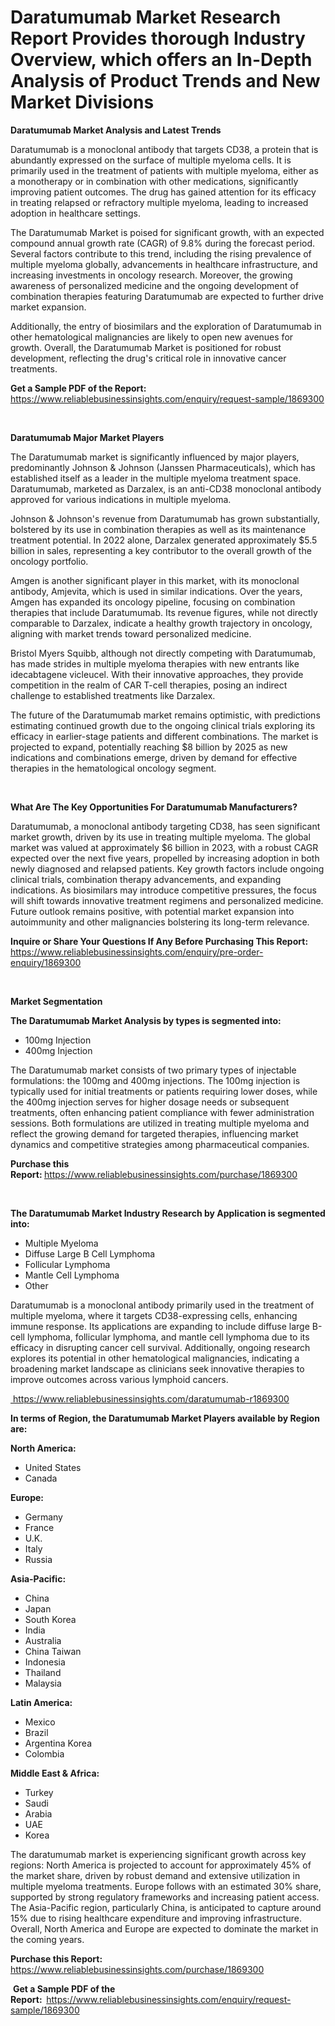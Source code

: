 <p><h1>Daratumumab Market Research Report Provides thorough Industry Overview, which offers an In-Depth Analysis of Product Trends and New Market Divisions</h1></p><p><strong>Daratumumab Market Analysis and Latest Trends</strong></p>
<p><p>Daratumumab is a monoclonal antibody that targets CD38, a protein that is abundantly expressed on the surface of multiple myeloma cells. It is primarily used in the treatment of patients with multiple myeloma, either as a monotherapy or in combination with other medications, significantly improving patient outcomes. The drug has gained attention for its efficacy in treating relapsed or refractory multiple myeloma, leading to increased adoption in healthcare settings.</p><p>The Daratumumab Market is poised for significant growth, with an expected compound annual growth rate (CAGR) of 9.8% during the forecast period. Several factors contribute to this trend, including the rising prevalence of multiple myeloma globally, advancements in healthcare infrastructure, and increasing investments in oncology research. Moreover, the growing awareness of personalized medicine and the ongoing development of combination therapies featuring Daratumumab are expected to further drive market expansion. </p><p>Additionally, the entry of biosimilars and the exploration of Daratumumab in other hematological malignancies are likely to open new avenues for growth. Overall, the Daratumumab Market is positioned for robust development, reflecting the drug's critical role in innovative cancer treatments.</p></p>
<p><strong>Get a Sample PDF of the Report:&nbsp;</strong> <a href="https://www.reliablebusinessinsights.com/enquiry/request-sample/1869300?utm_campaign=57&utm_medium=2&utm_source=Github&utm_content=ia&utm_term=19042025&utm_id=daratumumab">https://www.reliablebusinessinsights.com/enquiry/request-sample/1869300</a></p>
<p>&nbsp;</p>
<p><strong>Daratumumab Major Market Players</strong></p>
<p><p>The Daratumumab market is significantly influenced by major players, predominantly Johnson & Johnson (Janssen Pharmaceuticals), which has established itself as a leader in the multiple myeloma treatment space. Daratumumab, marketed as Darzalex, is an anti-CD38 monoclonal antibody approved for various indications in multiple myeloma.</p><p>Johnson & Johnson's revenue from Daratumumab has grown substantially, bolstered by its use in combination therapies as well as its maintenance treatment potential. In 2022 alone, Darzalex generated approximately $5.5 billion in sales, representing a key contributor to the overall growth of the oncology portfolio.</p><p>Amgen is another significant player in this market, with its monoclonal antibody, Amjevita, which is used in similar indications. Over the years, Amgen has expanded its oncology pipeline, focusing on combination therapies that include Daratumumab. Its revenue figures, while not directly comparable to Darzalex, indicate a healthy growth trajectory in oncology, aligning with market trends toward personalized medicine.</p><p>Bristol Myers Squibb, although not directly competing with Daratumumab, has made strides in multiple myeloma therapies with new entrants like idecabtagene vicleucel. With their innovative approaches, they provide competition in the realm of CAR T-cell therapies, posing an indirect challenge to established treatments like Darzalex.</p><p>The future of the Daratumumab market remains optimistic, with predictions estimating continued growth due to the ongoing clinical trials exploring its efficacy in earlier-stage patients and different combinations. The market is projected to expand, potentially reaching $8 billion by 2025 as new indications and combinations emerge, driven by demand for effective therapies in the hematological oncology segment.</p></p>
<p>&nbsp;</p>
<p><strong>What Are The Key Opportunities For Daratumumab Manufacturers?</strong></p>
<p><p>Daratumumab, a monoclonal antibody targeting CD38, has seen significant market growth, driven by its use in treating multiple myeloma. The global market was valued at approximately $6 billion in 2023, with a robust CAGR expected over the next five years, propelled by increasing adoption in both newly diagnosed and relapsed patients. Key growth factors include ongoing clinical trials, combination therapy advancements, and expanding indications. As biosimilars may introduce competitive pressures, the focus will shift towards innovative treatment regimens and personalized medicine. Future outlook remains positive, with potential market expansion into autoimmunity and other malignancies bolstering its long-term relevance.</p></p>
<p><strong>Inquire or Share Your Questions If Any Before Purchasing This Report:</strong> <a href="https://www.reliablebusinessinsights.com/enquiry/pre-order-enquiry/1869300?utm_campaign=57&utm_medium=2&utm_source=Github&utm_content=ia&utm_term=19042025&utm_id=daratumumab">https://www.reliablebusinessinsights.com/enquiry/pre-order-enquiry/1869300</a></p>
<p>&nbsp;</p>
<p><strong>Market Segmentation</strong></p>
<p><strong>The Daratumumab Market Analysis by types is segmented into:</strong></p>
<p><ul><li>100mg Injection</li><li>400mg Injection</li></ul></p>
<p><p>The Daratumumab market consists of two primary types of injectable formulations: the 100mg and 400mg injections. The 100mg injection is typically used for initial treatments or patients requiring lower doses, while the 400mg injection serves for higher dosage needs or subsequent treatments, often enhancing patient compliance with fewer administration sessions. Both formulations are utilized in treating multiple myeloma and reflect the growing demand for targeted therapies, influencing market dynamics and competitive strategies among pharmaceutical companies.</p></p>
<p><strong>Purchase this Report:&nbsp;</strong><a href="https://www.reliablebusinessinsights.com/purchase/1869300?utm_campaign=57&utm_medium=2&utm_source=Github&utm_content=ia&utm_term=19042025&utm_id=daratumumab">https://www.reliablebusinessinsights.com/purchase/1869300</a></p>
<p>&nbsp;</p>
<p><strong>The Daratumumab Market Industry Research by Application is segmented into:</strong></p>
<p><ul><li>Multiple Myeloma</li><li>Diffuse Large B Cell Lymphoma</li><li>Follicular Lymphoma</li><li>Mantle Cell Lymphoma</li><li>Other</li></ul></p>
<p><p>Daratumumab is a monoclonal antibody primarily used in the treatment of multiple myeloma, where it targets CD38-expressing cells, enhancing immune response. Its applications are expanding to include diffuse large B-cell lymphoma, follicular lymphoma, and mantle cell lymphoma due to its efficacy in disrupting cancer cell survival. Additionally, ongoing research explores its potential in other hematological malignancies, indicating a broadening market landscape as clinicians seek innovative therapies to improve outcomes across various lymphoid cancers.</p></p>
<p><a href="https://www.reliablebusinessinsights.com/daratumumab-r1869300?utm_campaign=57&utm_medium=2&utm_source=Github&utm_content=ia&utm_term=19042025&utm_id=daratumumab">&nbsp;https://www.reliablebusinessinsights.com/daratumumab-r1869300</a></p>
<p><strong>In terms of Region, the Daratumumab Market Players available by Region are:</strong></p>
<p>
    <p> <strong> North America: </strong>
        <ul>
            <li>United States</li>
            <li>Canada</li>
        </ul>
        </p> 
    <p> <strong> Europe: </strong>
        <ul>
            <li>Germany</li>
            <li>France</li>
            <li>U.K.</li>
            <li>Italy</li>
            <li>Russia</li>
        </ul>
        </p> 
    <p> <strong> Asia-Pacific: </strong>
        <ul>
            <li>China</li>
            <li>Japan</li>
            <li>South Korea</li>
            <li>India</li>
            <li>Australia</li>
            <li>China Taiwan</li>
            <li>Indonesia</li>
            <li>Thailand</li>
            <li>Malaysia</li>
        </ul>
        </p> 
    <p> <strong> Latin America: </strong>
        <ul>
            <li>Mexico</li>
            <li>Brazil</li>
            <li>Argentina Korea</li>
            <li>Colombia</li>
        </ul>
        </p> 
    <p> <strong> Middle East & Africa: </strong>
        <ul>
            <li>Turkey</li>
            <li>Saudi</li>
            <li>Arabia</li>
            <li>UAE</li>
            <li>Korea</li>
        </ul>
    </p>
    </p>
<p><p>The daratumumab market is experiencing significant growth across key regions: North America is projected to account for approximately 45% of the market share, driven by robust demand and extensive utilization in multiple myeloma treatments. Europe follows with an estimated 30% share, supported by strong regulatory frameworks and increasing patient access. The Asia-Pacific region, particularly China, is anticipated to capture around 15% due to rising healthcare expenditure and improving infrastructure. Overall, North America and Europe are expected to dominate the market in the coming years.</p></p>
<p><strong>Purchase this Report: </strong><a href="https://www.reliablebusinessinsights.com/purchase/1869300?utm_campaign=57&utm_medium=2&utm_source=Github&utm_content=ia&utm_term=19042025&utm_id=daratumumab">https://www.reliablebusinessinsights.com/purchase/1869300</a></p>
<p>&nbsp;<strong>Get a Sample PDF of the Report:&nbsp;&nbsp;</strong><a href="https://www.reliablebusinessinsights.com/enquiry/request-sample/1869300?utm_campaign=57&utm_medium=2&utm_source=Github&utm_content=ia&utm_term=19042025&utm_id=daratumumab">https://www.reliablebusinessinsights.com/enquiry/request-sample/1869300</a></p>
<p><strong></strong></p>
<p><p></p><p></p><p></p></p>